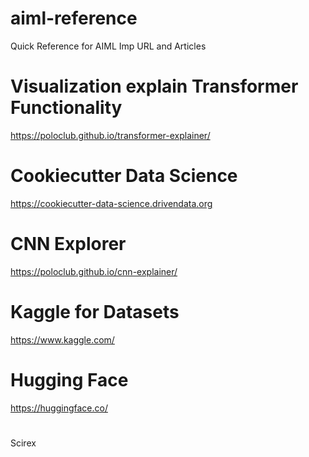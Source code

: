 # aiml-reference
Quick Reference for AIML Imp URL and Articles

# Visualization explain Transformer Functionality 
https://poloclub.github.io/transformer-explainer/


# Cookiecutter Data Science
https://cookiecutter-data-science.drivendata.org

# CNN Explorer 
https://poloclub.github.io/cnn-explainer/

# Kaggle for Datasets 
https://www.kaggle.com/

# Hugging Face 
https://huggingface.co/

#
Scirex 


